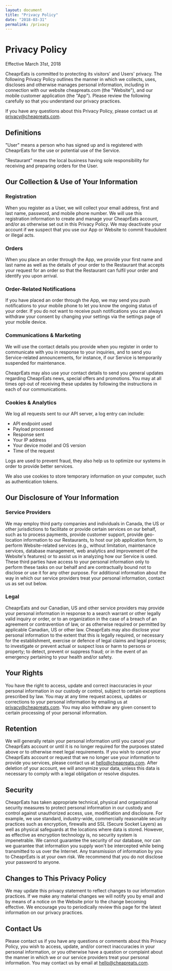 ```yaml
---
layout: document
title: "Privacy Policy"
date: "2018-03-31"
permalink: /privacy
---
```


# Privacy Policy

Effective March 31st, 2018

CheaprEats is committed to protecting its visitors' and Users' privacy. The following Privacy Policy outlines the manner in which we collects, uses, discloses and otherwise manages personal information, including in connection with our website cheapreats.com (the "Website"), and our mobile customer application (the "App"). Please review the following carefully so that you understand our privacy practices.


If you have any questions about this Privacy Policy, please contact us at privacy@cheapreats.com.


## Definitions

"User" means a person who has signed up and is registered with CheaprEats for the use or potential use of the Service.

"Restaurant" means the local business having sole responsibility for receiving and preparing orders for the User.

## Our Collection & Use of Your Information

### Registration


When you register as a User, we will collect your email address, first and last name, password, and mobile phone number. We will use this registration information to create and manage your CheaprEats account, and/or as otherwise set out in this Privacy Policy. We may deactivate your account if we suspect that you use our App or Website to commit fraudulent or illegal acts.


### Orders

When you place an order through the App, we provide your first name and last name as well as the details of your order to the Restaurant that accepts your request for an order so that the Restaurant can fulfil your order and identify you upon arrival.

### Order-Related Notifications

If you have placed an order through the App, we may send you push notifications to your mobile phone to let you know the ongoing status of your order. If you do not want to receive push notifications you can always withdraw your consent by changing your settings via the settings page of your mobile device.

### Communications & Marketing

We will use the contact details you provide when you register in order to communicate with you in response to your inquiries, and to send you Service-related announcements, for instance, if our Service is temporarily suspended for maintenance.

CheaprEats may also use your contact details to send you general updates regarding CheaprEats news, special offers and promotions. You may at all times opt-out of receiving these updates by following the instructions in each of our communications.

### Cookies & Analytics

We log all requests sent to our API server, a log entry can include:
<ul>
    <li>API endpoint used</li>
    <li>Payload processed</li>
    <li>Response sent</li>
    <li>Your IP address</li>
    <li>Your device model and OS version</li>
    <li>Time of the request</li>
</ul>

Logs are used to prevent fraud, they also help us to optimize our systems in order to provide better services.

We also use cookies to store temporary information on your computer, such as authentication tokens.

## Our Disclosure of Your Information

### Service Providers

We may employ third party companies and individuals in Canada, the US or other jurisdictions to facilitate or provide certain services on our behalf, such as to process payments, provide customer support, provide geo-location information to our Restaurants, to host our job application form, to perform Website-related services (e.g., without limitation, maintenance services, database management, web analytics and improvement of the Website's features) or to assist us in analyzing how our Service is used. These third parties have access to your personal information only to perform these tasks on our behalf and are contractually bound not to disclose or use it for any other purpose. For additional information about the way in which our service providers treat your personal information, contact us as set out below.

### Legal

CheaprEats and our Canadian, US and other service providers may provide your personal information in response to a search warrant or other legally valid inquiry or order, or to an organization in the case of a breach of an agreement or contravention of law, or as otherwise required or permitted by applicable Canadian, US or other law. CheaprEats may also disclose your personal information to the extent that this is legally required, or necessary for the establishment, exercise or defence of legal claims and legal process; to investigate or prevent actual or suspect loss or harm to persons or property; to detect, prevent or suppress fraud; or in the event of an emergency pertaining to your health and/or safety.

## Your Rights

You have the right to access, update and correct inaccuracies in your personal information in our custody or control, subject to certain exceptions prescribed by law. You may at any time request access, updates or corrections to your personal information by emailing us at privacy@cheapreats.com. You may also withdraw any given consent to certain processing of your personal information.

## Retention

We will generally retain your personal information until you cancel your CheaprEats account or until it is no longer required for the purposes stated above or to otherwise meet legal requirements. If you wish to cancel your CheaprEats account or request that we no longer use your information to provide you services, please contact us at hello@cheapreats.com. After deletion of your account, we will anonymize your data, unless this data is necessary to comply with a legal obligation or resolve disputes.

## Security

CheaprEats has taken appropriate technical, physical and organizational security measures to protect personal information in our custody and control against unauthorized access, use, modification and disclosure. For example, we use standard, industry-wide, commercially reasonable security practices such as encryption, firewalls and SSL (Secure Socket Layers) as well as physical safeguards at the locations where data is stored. However, as effective as encryption technology is, no security system is impenetrable. We cannot guarantee the security of our database, nor can we guarantee that information you supply won't be intercepted while being transmitted to us over the Internet. Any transmission of information by you to CheaprEats is at your own risk. We recommend that you do not disclose your password to anyone.

## Changes to This Privacy Policy


We may update this privacy statement to reflect changes to our information practices. If we make any material changes we will notify you by email and by means of a notice on the Website prior to the change becoming effective. We encourage you to periodically review this page for the latest information on our privacy practices.


## Contact Us

Please contact us if you have any questions or comments about this Privacy Policy, you wish to access, update, and/or correct inaccuracies in your personal information, or you otherwise have a question or complaint about the manner in which we or our service providers treat your personal information. You may contact us by email at hello@cheapreats.com.